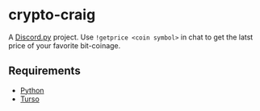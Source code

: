 # crypto-craig

A [Discord.py](https://discordpy.readthedocs.io/en/stable) project. Use `!getprice <coin symbol>` in chat to get the latst price of your favorite bit-coinage. 

## Requirements 

* [Python](https://python.org)
* [Turso](https://turso.tech/)
